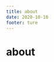 ```yaml
---
title: about
date: 2020-10-10
footer: ture
---
```


<script setup>
import {
  VPTeamPage,
  VPTeamMembers
} from 'vitepress/theme'

const members = [
  {
    avatar: 'https://www.github.com/simon1uo.png',
    name: 'Simon Luo',
    links: [
      { icon: 'github', link: 'https://github.com/simon1uo' },
    ],
    desc:"👋🏻 hi/hey this is simon"
  },
  {
    avatar: 'https://s2.loli.net/2022/10/10/kcjXeShZu8ILnK9.png',
    name: 'simon\'s blog',
    desc: "🏙 constantly learning and marking about frontend development",
  },
]
</script>

# about

<VPTeamMembers
  size="small"
  :members="members"
  />
